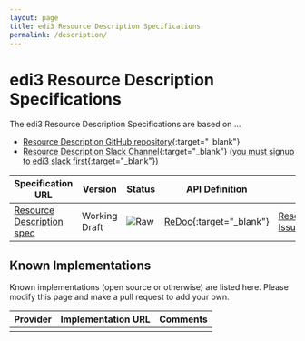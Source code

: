 ```yaml
---
layout: page
title: edi3 Resource Description Specifications
permalink: /description/
---
```


# edi3 Resource Description Specifications

The edi3 Resource Description Specifications are based on ...

* [Resource Description GitHub repository](https://github.com/edi3/edi3-description){:target="_blank"}
* [Resource Description Slack Channel](https://edi3.slack.com/messages/spec-description/){:target="_blank"} ([you must signup to edi3 slack first](https://join.slack.com/t/edi3/shared_invite/enQtNTY5OTkzMjQ0NjcyLTM1MzYyNjg5M2RlMWIyZjUzMDBlNWQ3OWIyZTNhMDhhN2UzYjIyMjk4M2VhM2ViNzhhM2Y1OWE0Y2FhYTc1ZTg){:target="_blank"})

| Specification URL | Version | Status | API Definition | Issues List |
| ----------------- | ------  | ------ | -------------- | ----------- |
| [Resource Description spec](//edi3.org/specs/edi3-description/master/) | Working Draft | ![Raw](//rfc.unprotocols.org/spec:2/COSS/raw.svg) | [ReDoc](//edi3.org/specs/edi3-description/master/redoc-static.html){:target="_blank"} |  [Resource Description Issues](https://github.com/edi3/edi3-description/issues){:target="_blank"}  |

## Known Implementations

Known implementations (open source or otherwise) are listed here.  Please modify this page and make a pull request to add your own.

|Provider|Implementation URL|Comments|
|--------|------------------|--------|
|  |  |  |

